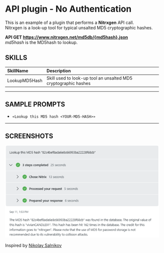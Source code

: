 # API plugin - No Authentication

This is an example of a plugin that performs a **Nitrxgen** API call. <br>
Nitrxgen is a look-up tool for typical unsalted MD5 cryptographic hashes.

**API GET https://www.nitrxgen.net/md5db/{md5hash}.json** <br>
_md5hash_ is the MD5hash to lookup. <br>

## SKILLS

| SkillName | Description |
|     :---         |     :---      |
| LookupMD5Hash | Skill used to look-up tool an unsalted MD5 cryptographic hashes   |

---

## SAMPLE PROMPTS

- `«Lookup this MD5 hash <YOUR-MD5-HASH>»`
---

## SCREENSHOTS
<div align="center">
  <img src="https://github.com/mariocuomo/Experimenting-With-Security-Copilot/blob/main/img/api_noauth.png" width="700"> </img>
</div>

Inspired by  [Nikolay Salnikov](https://www.linkedin.com/pulse/how-i-added-custom-skill-microsoft-copilot-security-nikolay-salnikov-6whce/)
